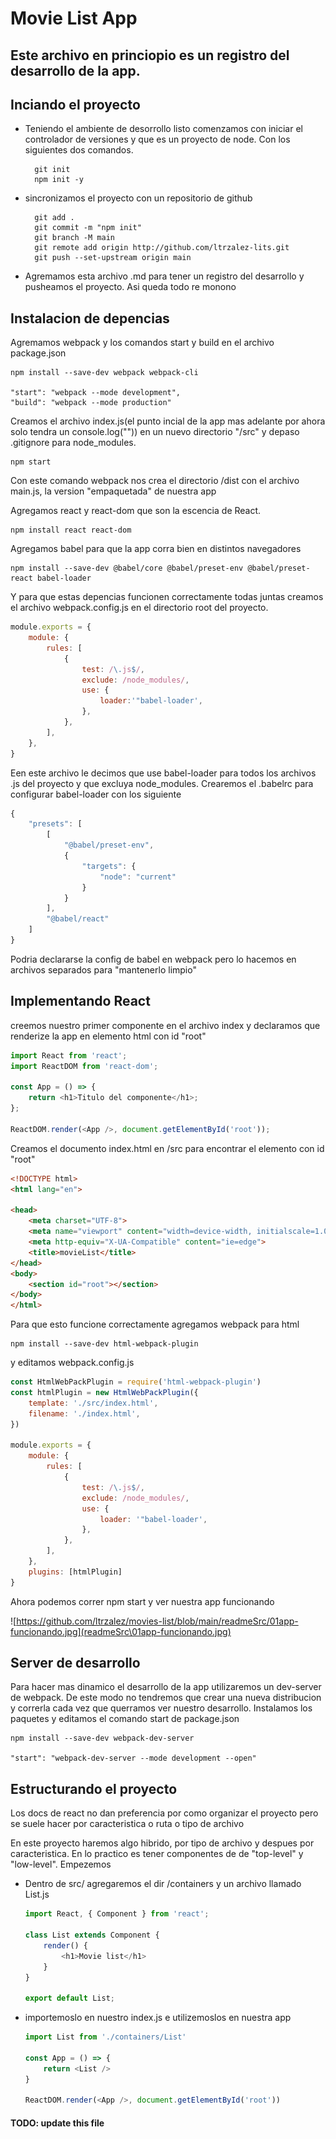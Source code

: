 # Movie List App

**Este archivo en princiopio es un registro del desarrollo de la app.**
---

## Inciando el proyecto

* Teniendo el ambiente de desorrollo listo comenzamos con iniciar el controlador de versiones y que es un proyecto de node. Con los siguientes dos comandos.

        git init
        npm init -y

* sincronizamos el proyecto con un repositorio de github

        git add .
        git commit -m "npm init"
        git branch -M main
        git remote add origin http://github.com/ltrzalez-lits.git
        git push --set-upstream origin main

* Agremamos esta archivo .md para tener un registro del desarrollo y pusheamos el proyecto. Asi queda todo re monono

## Instalacion de depencias

Agremamos webpack y los comandos start y build en el archivo package.json 

    npm install --save-dev webpack webpack-cli

    "start": "webpack --mode development",
    "build": "webpack --mode production"

Creamos el archivo index.js(el punto incial de la app mas adelante por ahora solo tendra un console.log("")) en un nuevo directorio "/src" y depaso .gitignore para node_modules.

    npm start

Con este comando webpack nos crea el directorio /dist con el archivo main.js, la version "empaquetada" de nuestra app

Agregamos react y react-dom que son la escencia de React.

    npm install react react-dom

Agregamos babel para que la app corra bien en distintos navegadores

    npm install --save-dev @babel/core @babel/preset-env @babel/preset-react babel-loader

Y para que estas depencias funcionen correctamente todas juntas creamos el archivo webpack.config.js en el directorio root del proyecto. 

```javascript
module.exports = {
    module: {
        rules: [
            {
                test: /\.js$/,
                exclude: /node_modules/,
                use: {
                    loader:'"babel-loader',
                },
            },
        ],
    },
}
```

Een este archivo le decimos que use babel-loader para todos los archivos .js del proyecto y que excluya node_modules. 
Crearemos el .babelrc para configurar babel-loader con los siguiente

```javascript
{
    "presets": [
        [
            "@babel/preset-env",
            {
                "targets": {
                    "node": "current"
                }
            }
        ],
        "@babel/react"
    ]
}
```
Podria declararse la config de babel en webpack pero lo hacemos en archivos separados para "mantenerlo limpio"

## Implementando React

creemos nuestro primer componente en el archivo index y declaramos que renderize la app en elemento html con id "root"
```javascript
import React from 'react';
import ReactDOM from 'react-dom';

const App = () => {
    return <h1>Titulo del componente</h1>;
};

ReactDOM.render(<App />, document.getElementById('root'));
```
Creamos el documento index.html en /src para encontrar el elemento con id "root"

```html
<!DOCTYPE html>
<html lang="en">

<head>
    <meta charset="UTF-8">
    <meta name="viewport" content="width=device-width, initialscale=1.0">
    <meta http-equiv="X-UA-Compatible" content="ie=edge">
    <title>movieList</title>
</head>
<body>
    <section id="root"></section>
</body>
</html>
```

Para que esto funcione correctamente agregamos webpack para html

    npm install --save-dev html-webpack-plugin

y editamos webpack.config.js

```javascript
const HtmlWebPackPlugin = require('html-webpack-plugin')
const htmlPlugin = new HtmlWebPackPlugin({
    template: './src/index.html',
    filename: './index.html',
})

module.exports = {
    module: {
        rules: [
            {
                test: /\.js$/,
                exclude: /node_modules/,
                use: {
                    loader: '"babel-loader',
                },
            },
        ],
    },
    plugins: [htmlPlugin]
}
```

Ahora podemos correr npm start y ver nuestra app funcionando

![https://github.com/ltrzalez/movies-list/blob/main/readmeSrc/01app-funcionando.jpg](readmeSrc\01app-funcionando.jpg)

## Server de desarrollo

Para hacer mas dinamico el desarrollo de la app utilizaremos un dev-server de webpack. De este modo no tendremos que crear una nueva distribucion y correrla cada vez que querramos ver nuestro desarrollo. Instalamos los paquetes
y editamos el comando start de package.json

    npm install --save-dev webpack-dev-server

    "start": "webpack-dev-server --mode development --open"

## Estructurando el proyecto

Los docs de react no dan preferencia por como organizar el proyecto pero se suele hacer por caracteristica o ruta o tipo de archivo

En este proyecto haremos algo hibrido, por tipo de archivo y despues por caracteristica. En lo practico es tener componentes de de "top-level" y "low-level". Empezemos

*  Dentro de src/ agregaremos el dir /containers y un archivo llamado List.js

    ```js
    import React, { Component } from 'react';

    class List extends Component {
        render() {
            <h1>Movie list</h1>
        }
    }

    export default List;
    ```

* importemoslo en nuestro index.js e utilizemoslos en nuestra app

    ```js
    import List from './containers/List'

    const App = () => {    
        return <List />
    }

    ReactDOM.render(<App />, document.getElementById('root'))
    ```


#### TODO: update this file